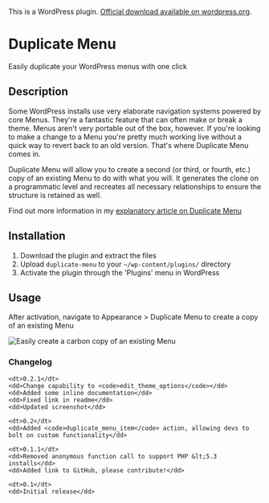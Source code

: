 This is a WordPress plugin. [Official download available on wordpress.org](https://wordpress.org/plugins/duplicate-menu/).

# Duplicate Menu

Easily duplicate your WordPress menus with one click

## Description

Some WordPress installs use very elaborate navigation systems powered by core Menus. They're a fantastic feature that can often make or break a theme. Menus aren't very portable out of the box, however. If you're looking to make a change to a Menu you're pretty much working live without a quick way to revert back to an old version. That's where Duplicate Menu comes in.

Duplicate Menu will allow you to create a second (or third, or fourth, etc.) copy of an existing Menu to do with what you will. It generates the clone on a programmatic level and recreates all necessary relationships to ensure the structure is retained as well.

Find out more information in my [explanatory article on Duplicate Menu](http://mondaybynoon.com/wordpress-plugin-duplicate-menu/)

## Installation

1. Download the plugin and extract the files
1. Upload `duplicate-menu` to your `~/wp-content/plugins/` directory
1. Activate the plugin through the 'Plugins' menu in WordPress

## Usage

After activation, navigate to Appearance > Duplicate Menu to create a copy of an existing Menu

![Easily create a carbon copy of an existing Menu](https://mondaybynoon.com/wp-content/uploads/2017/10/screenshot-1.png)

### Changelog

<dl>

	<dt>0.2.1</dt>
	<dd>Change capability to <code>edit_theme_options</code></dd>
	<dd>Added some inline documentation</dd>
	<dd>Fixed link in readme</dd>
	<dd>Updated screenshot</dd>

	<dt>0.2</dt>
	<dd>Added <code>duplicate_menu_item</code> action, allowing devs to bolt on custom functionality</dd>

	<dt>0.1.1</dt>
	<dd>Removed anonymous function call to support PHP &lt;5.3 installs</dd>
	<dd>Added link to GitHub, please contribute!</dd>

	<dt>0.1</dt>
	<dd>Initial release</dd>

</dl>
